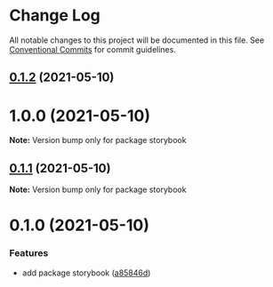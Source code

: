 # Change Log

All notable changes to this project will be documented in this file.
See [Conventional Commits](https://conventionalcommits.org) for commit guidelines.

## [0.1.2](https://github.com/ardakkk/monorepo-mediamonks/compare/storybook@0.1.1...storybook@0.1.2) (2021-05-10)



# 1.0.0 (2021-05-10)

**Note:** Version bump only for package storybook





## [0.1.1](https://github.com/ardakkk/monorepo-mediamonks/compare/storybook@0.1.0...storybook@0.1.1) (2021-05-10)

**Note:** Version bump only for package storybook





# 0.1.0 (2021-05-10)


### Features

* add package storybook ([a85846d](https://github.com/ardakkk/monorepo-mediamonks/commit/a85846de0fab104718b540ee9aabe81602f67e4c))
